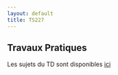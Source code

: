 ```yaml
---
layout: default
title: TS227
---
```


## Travaux Pratiques

 Les sujets du TD sont disponibles [ici](/assets/cours/TS227/TD_TS_227.pdf)


